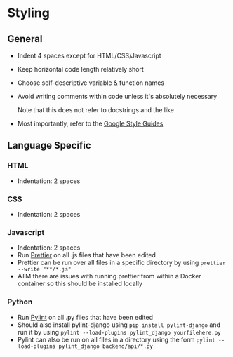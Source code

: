 # Styling

## General
* Indent 4 spaces except for HTML/CSS/Javascript
* Keep horizontal code length relatively short
* Choose self-descriptive variable & function names
* Avoid writing comments within code unless it's absolutely necessary

  Note that this does not refer to docstrings and the like
  
* Most importantly, refer to the [Google Style Guides](https://github.com/google/styleguide)
## Language Specific
### HTML
* Indentation: 2 spaces
### CSS
* Indentation: 2 spaces
### Javascript
* Indentation: 2 spaces
* Run [Prettier](https://prettier.io/) on all .js files that have been edited
* Prettier can be run over all files in a specific directory by using ``` prettier --write "**/*.js" ```
* ATM there are issues with running prettier from within a Docker container so this should be installed locally
### Python
* Run [Pylint](https://www.pylint.org/) on all .py files that have been edited
* Should also install pylint-django using `pip install pylint-django` and 
  run it by using `pylint --load-plugins pylint_django yourfilehere.py`
* Pylint can also be run on all files in a directory using the form 
`pylint --load-plugins pylint_django backend/api/*.py`
